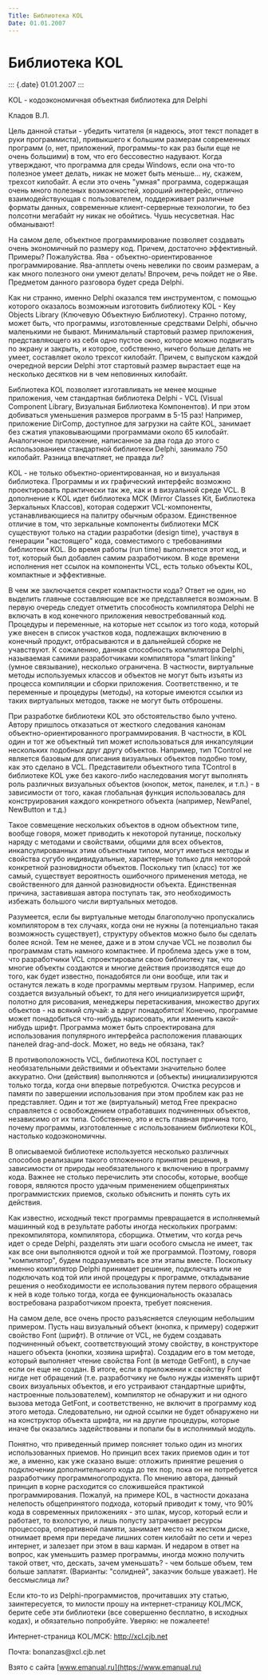 ```yaml
---
Title: Библиотека KOL
Date: 01.01.2007
---
```



Библиотека KOL
==============

::: {.date}
01.01.2007
:::

KOL - кодоэкономичная объектная библиотека для Delphi

Кладов В.Л.

   Цель данной статьи - убедить читателя (я надеюсь, этот текст попадет
в руки программиста), привыкшего к большим размерам современных программ
(о, нет, приложений, программы-то как раз были еще не очень большими) в
том, что его бессовестно надувают. Когда утверждают, что программа для
среды Windows, если она что-то полезное умеет делать, никак не может
быть меньше... ну, скажем, трехсот килобайт. А если это очень "умная"
программа, содержащая очень много полезных возможностей, хороший
интерфейс, отлично взаимодействующая с пользователем, поддерживает
различные форматы данных, современные клиент-серверные технологии, то
без полсотни мегабайт ну никак не обойтись. Чушь несусветная. Нас
обманывают!

На самом деле, объектное программирование позволяет создавать очень
экономичный по размеру код. Причем, достаточно эффективный. Примеры?
Пожалуйства. Ява - объектно-ориентированное программирование.
Ява-апплеты очень невелики по своим размерам, а как много полезного они
умеют делать! Впрочем, речь пойдет не о Яве. Предметом данного разговора
будет среда Delphi.

  Как ни странно, именно Delphi оказался тем инструментом, с помощью
которого оказалось возможным изготовить библиотеку KOL - Key Objects
Library (Ключевую Объектную Библиотеку). Странно потому, может быть, что
программы, изготовленные средствами Delphi, обычно маленькими не бывают.
Минимальный стартовый размер приложения, представляющего из себя одно
пустое окно, которое можно подвигать по экрану и закрыть, и которое,
собственно, ничего больше делать не умеет, составляет около трехсот
килобайт. Причем, с выпуском каждой очередной версии Delphi этот
стартовый размер вырастает еще на несколько десятков ни в чем неповинных
килобайт.

   Библиотека KOL позволяет изготавливать не менее мощные приложения,
чем стандартная библиотека Delphi - VCL (Visual Component Library,
Визуальная Библиотека Компонентов). И при этом добиваться уменьшения
размеров программ в 5-15 раз! Например, приложение DirComp, доступное
для загрузки на сайте KOL, занимает без сжатия упаковывающими
программами около 65 килобайт. Аналогичное приложение, написанное за два
года до этого с использованием стандартной библиотеки Delphi, занимало
750 килобайт. Разница впечатляет, не правда ли?

   KOL - не только объектно-ориентированная, но и визуальная библиотека.
Программы и их графический интерфейс возможно проектировать практически
так же, как и в визуальной среде VCL. В дополнение к KOL идет библиотека
MCK (Mirror Classes Kit, Библиотека Зеркальных Классов), которая
содержит VCL-компоненты, устанавливающиеся на палитру обычным образом.
Единственное отличие в том, что зеркальные компоненты библиотеки MCK
существуют только на стадии разработки (design time), участвуя в
генерации "настоящего" кода, совместимого с требованиями библиотеки
KOL. Во время работы (run time) выполняется этот код, и тот, который был
добавлен самим разработчиком. В коде времени исполнения нет ссылок на
компоненты VCL, есть только объекты KOL, компактные и эффективные.

   В чем же заключается секрет компактности кода? Ответ не один, но
выделить главные составляющие все же представляется возможным. В первую
очередь следует отметить способность компилятора Delphi не включать в
код конечного приложения невостребованный код. Процедуры и переменные,
на которые нет ссылок из того кода, который уже внесен в список участков
кода, подлежащих включению в конечный продукт, отбрасываются и в
дальнейшей сборке не учавствуют. К сожалению, данная способность
компилятора Delphi, называемая самими разработчиками компилятора "smart
linking" (умное связывание), несколько ограничена. В частности,
виртуальные методы используемых классов и объектов не могут быть изъяты
из процесса компиляции и сборки приложения. Соответственно, и те
переменные и процедуры (методы), на которые имеются ссылки из таких
виртуальных методов, также не могут быть отброшены.

   При разработке библиотеки KOL это обстоятельство было учтено. Автору
пришлось отказаться от жесткого следования канонам
объектно-ориентированного программирования. В частности, в KOL один и
тот же объектный тип может использоваться для инкапсуляции нескольких
подобных друг другу объектов. Например, тип TControl не является базовым
для описания визуальных объектов подобно тому, как это сделано в VCL.
Представители объектного типа TControl в библиотеке KOL уже без
какого-либо наследования могут выполнять роль различных визуальных
объектов (кнопок, меток, панелек, и т.п.) - в зависимости от того, какая
глобальная функция использовалась для конструирования каждого
конкретного объекта (например, NewPanel, NewButton и т.д.)

   Такое совмещение нескольких объектов в одном объектном типе, вообще
говоря, может приводить к некоторой путанице, поскольку наряду с
методами и свойствами, общими для всех объектов, инкапсулированных этим
объектным типом, могут иметься методы и свойства сугубо индивидуальные,
характерные только для некоторой конкретной разновидности объектов.
Поскольку тип (класс) тот же самый, существует вероятность ошибочного
применения метода, не свойственного для данной разновидности объекта.
Единственная причина, заставившая автора поступать так, это
необходимость избежать большого числи виртуальных методов.

   Разумеется, если бы виртуальные методы благополучно пропускались
компилятором в тех случаях, когда они не нужны (а потенциально такая
возможность существует), структуру объектов можно было бы сделать более
ясной. Тем не менее, даже и в этом случае VCL не позволил бы программам
стать намного компактнее. И проблема здесь уже в том, что разработчики
VCL спроектировали свою библиотеку так, что многие объекты создаются и
многие действия производятся еще до того, как будет известно,
понадобятся ли они вообще, или так и останутся лежать в коде программы
мертвым грузом. Например, если создается визуальный объект, то для него
инициализируется шрифт, полотно для рисования, менеджеры перетаскивания,
множество других объектов - на всякий случай: а вдруг понадобятся!
Конечно, программе может понадобиться что-нибудь нарисовать, или
изменить какой-нибудь шрифт. Программа может быть спроектирована для
использования популярного интерфейса расположения плавающих панелей
drag-and-dock. Может, но ведь не обязана, так?

   В противоположность VCL, библиотека KOL поступает с необязательными
действиями и объектами значительно более аккуратно. Они (действия)
выполняются и (объекты) инициализируются только тогда, когда они впервые
потребуются. Очистка ресурсов и памяти по завершении использования при
этом проблем как раз не представляет. Один и тот же (виртуальный) метод
Free прекрасно справляется с освобождением отработавших подчиненных
объектов, независимо от их типа. Собственно, это и есть главная причина
того, почему программы, изготовленные с использованием библиотеки KOL,
настолько кодоэкономичны.

   В описываемой библиотеке используется несколько различных способов
реализации такого отложенного принятия решения, в зависимости от природы
необязательного к включению в программу кода. Важнее не столько
перечислить эти способы, которые, вообще говоря, являются просто удачным
применением общепринятых программистских приемов, сколько объяснить и
понять суть их действия.

   Как известно, исходный текст программы превращается в исполняемый
машинный код в результате работы иногда нескольких программ:
прекомпилятора, компилятора, сборщика. Отметим, что когда речь идет о
среде Delphi, разделять эти шаги особого смысла не имеет, так как все
они выполняются одной и той же программой. Поэтому, говоря
"компилятор", будем подразумевать все эти этапы вместе. Поскольку
именно компилятор Delphi принимает решение, подключать или не подключать
код той или иной процедуры к программе, откладывание решения о
необходимости ее использования путем первого обращения к ней в коде
только тогда, когда ее функциональность оказалась востребована
разработчиком проекта, требует пояснения.

   На самом деле, все очень просто разъясняется слеующим небольшим
примером. Пусть наш визуальный объект (кнопка, к примеру) содержит
свойство Font (шрифт). В отличие от VCL, не будем создавать подчиненный
объект, соответствующий этому свойству, в конструкторе нашего объекта
(кнопки, хозяина шрифта). Создадим его в том методе, который выполняет
чтение свойства Font (в методе GetFont), в случае если он еще не создан.
В итоге, если в приложении к свойству Font нигде нет обращений (т.е.
разработчику не было нужды изменять шрифт своих визуальных объектов, и
его устраивают стандартные шрифты, настроенные пользователем),
компилятор не обнаружит и ни одного вызова метода GetFont, и
соответственно, не включит в программу код этого метода. Следовательно,
ни одной ссылки не будет обнаружено ни на конструктор объекта шрифта, ни
на другие процедуры, которые иначе бы оказались задействованы и попали
бы в исполнимый модуль.

   Понятно, что приведенный пример поясняет только один из многих
использованных приемов. Но принцип всех таких приемов один и тот же, а 
именно, как уже сказано выше: отложить принятие решения о подключении
дополнительного кода до тех пор, пока он не потребуется разработчику
программногопродукта. По мнению автора, данный принцип в корне
расходится со сложившейся практикой программирования. Пожалуй, на
примере KOL, в частности доказана нелепость общепринятого подхода,
который приводит к тому, что 90% кода в современных приложениях - это
шлак, мусор, который если и работает, то вхолостую, и лишь попусту
затрачивает ресурсы процессора, оперативной памяти, занимает место на
жестком диске, отнимает время при передаче лишних сотен килобайт по сети
и через интернет, и залезает при этом в ваш карман. И недаром в ответ на
вопрос, как уменьшить размер программы, иногда можно получить такой
ответ, что, дескать, зачем уменьшать? - чем больше объем, тем больше
заплатят. (Варианты: "солидней", заказчик больше уважает). Не
бессмыслица ли?

   Если кто-то из Delphi-программистов, прочитавших эту статью,
заинтересуется, то милости прошу на интернет-страницу KOL/MCK, берите
себе эти библиотеки (все совершенно бесплатно, в исходных кодах), и
обязательно попробуйте. Уверяю: не пожалеете!

Интернет-страница KOL/MCK: http://xcl.cjb.net

Почта: bonanzas\@xcl.cjb.net

Взято с сайта [www.emanual.ru](https://www.emanual.ru)
